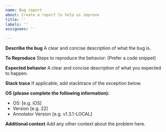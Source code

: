 ```yaml
---
name: Bug report
about: Create a report to help us improve
title: ''
labels: ''
assignees: ''

---
```


**Describe the bug**
A clear and concise description of what the bug is.

**To Reproduce**
Steps to reproduce the behavior: (Prefer a code snippet)

**Expected behavior**
A clear and concise description of what you expected to happen.

**Stack trace**
If applicable, add stacktrace of the exception below.

**OS (please complete the following information):**
 - OS: [e.g. iOS]
 - Version [e.g. 22]
 - Annotator Version [e.g. v1.3.1-LOCAL]


**Additional context**
Add any other context about the problem here.

